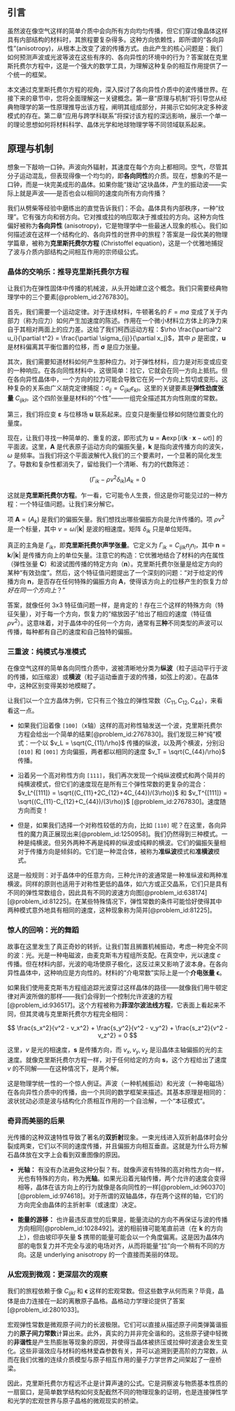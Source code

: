 ## 引言
虽然波在像空气这样的简单介质中会向所有方向均匀传播，但它们穿过像晶体这样具有内部结构的材料时，其旅程要复杂得多。这种方向依赖性，即所谓的“各向异性”(anisotropy)，从根本上改变了波的传播方式。由此产生的核心问题是：我们如何预测声波或光波等波在这些有序的、各向异性的环境中的行为？答案就在克里斯托费尔方程中，这是一个强大的数学工具，为理解这种复杂的相互作用提供了一个统一的框架。

本文通过克里斯托费尔方程的视角，深入探讨了各向异性介质中的波传播世界。在接下来的章节中，您将全面理解这一关键概念。第一章“原理与机制”将引导您从经典物理学的第一性原理推导出该方程，阐明其组成部分，并揭示它如何决定多种波模式的存在。第二章“应用与跨学科联系”将探讨该方程的深远影响，展示一个单一的理论思想如何将材料科学、晶体光学和地球物理学等不同领域联系起来。

## 原理与机制

想象一下敲响一口钟。声波向外辐射，其速度在每个方向上都相同。空气，尽管其分子运动混乱，但表现得像一个均匀的，即**各向同性**的介质。现在，想象的不是一口钟，而是一块完美成形的晶体。如果你能“拨动”这块晶体，产生的振动波——实际上就是声波——是否也会以相同的速度向所有方向传播？

我们从劈柴等经验中磨练出的直觉告诉我们：不会。晶体具有内部秩序，一种“纹理”。它有强方向和弱方向。它对推或拉的响应取决于推或拉的方向。这种方向性偏好被称为**各向异性** (anisotropy)，它是物理学中一些最迷人现象的核心。我们如何描述波在这样一个结构化的、各向异性的世界中的旅程？答案是一段优美的物理学篇章，被称为**克里斯托费尔方程** (Christoffel equation)，这是一个优雅地捕捉了波与介质内部结构之间相互作用的宗师级公式。

### 晶体的交响乐：推导克里斯托费尔方程

让我们为在弹性固体中传播的机械波，从头开始建立这个概念。我们只需要经典物理学中的三个要素[@problem_id:2767830]。

首先，我们需要一个运动定律。对于连续材料，牛顿著名的 $F=ma$ 变成了关于内部力（称为应力）如何产生加速度的陈述。作用在一个微小材料立方体上的净力来自于其相对两面上的应力差。这给了我们柯西运动方程：$\rho \frac{\partial^2 u_i}{\partial t^2} = \frac{\partial \sigma_{ij}}{\partial x_j}$，其中 $\rho$ 是密度，$\mathbf{u}$ 是材料偏离其平衡位置的位移，而 $\boldsymbol{\sigma}$ 是应力张量。

其次，我们需要知道材料如何产生那种应力。对于弹性材料，应力是对形变或应变的一种响应。在各向同性材料中，这很简单：拉它，它就会在同一方向上抵抗。但在各向异性晶体中，一个方向的拉力可能会导致它在另一个方向上剪切或变形。这种复杂的关系由广义胡克定律捕捉：$\sigma_{ij} = C_{ijkl} \varepsilon_{kl}$。这里的关键要素是**弹性劲度张量** $C_{ijkl}$。这个四阶张量是材料的“个性”——一组完全描述其方向性刚度的常数。

第三，我们将应变 $\boldsymbol{\varepsilon}$ 与位移场 $\mathbf{u}$ 联系起来。应变只是衡量位移如何随位置变化的量度。

现在，让我们寻找一种简单的、重复的波，即形式为 $\mathbf{u} = \mathbf{A} \exp[i(\mathbf{k} \cdot \mathbf{x} - \omega t)]$ 的平面波。这里，$\mathbf{A}$ 是代表原子运动方向的偏振矢量，$\mathbf{k}$ 是指向波传播方向的波矢，$\omega$ 是频率。当我们将这个平面波解代入我们的三个要素时，一个显著的简化发生了。导数和复杂性都消失了，留给我们一个清晰、有力的代数陈述：

$$
(\Gamma_{ik} - \rho v^2 \delta_{ik}) A_k = 0
$$

这就是**克里斯托费尔方程**。乍一看，它可能令人生畏，但这是你可能见过的一种方程：一个特征值问题。让我们来分解它。

项 $\mathbf{A} = (A_k)$ 是我们的偏振矢量。我们想找出哪些偏振方向是允许传播的。项 $\rho v^2$ 是一个标量，其中 $v = \omega/|\mathbf{k}|$ 是波的相速度。矩阵 $\delta_{ik}$ 只是单位矩阵。

真正的主角是 $\Gamma_{ik}$，即**克里斯托费尔声学张量**。它定义为 $\Gamma_{ik} = C_{ijlk} n_j n_l$，其中 $\mathbf{n} = \mathbf{k}/|\mathbf{k}|$ 是传播方向上的单位矢量。注意它的构造：它优雅地结合了材料的内在属性（弹性张量 $\mathbf{C}$）和波试图传播的特定方向（$\mathbf{n}$）。克里斯托费尔张量是给定方向的某种“有效劲度”。然后，这个特征值问题提出了一个深刻的问题：“对于给定的传播方向 $\mathbf{n}$，是否存在任何特殊的偏振方向 $\mathbf{A}$，使得该方向上的位移产生的恢复力*恰好在同一个方向上*？”

答案，就像任何 3x3 特征值问题一样，是肯定的！存在三个这样的特殊方向（特征矢量），对于每一个方向，恢复力的“缩放因子”给出了相应的速度（特征值 $\rho v^2$）。这意味着，对于晶体中的任何一个方向，通常有**三种**不同类型的声波可以传播，每种都有自己的速度和自己独特的偏振。

### 三重波：纯模式与准模式

在像空气这样的简单各向同性介质中，波被清晰地分类为**纵波**（粒子运动平行于波的传播，如压缩波）或**横波**（粒子运动垂直于波的传播，如弦上的波）。在晶体中，这种区别变得美妙地模糊了。

让我们以一个立方晶体为例，它只有三个独立的弹性常数（$C_{11}, C_{12}, C_{44}$），来看看这一点。

-   如果我们沿着像 `[100]`（x轴）这样的高对称性轴发送一个波，克里斯托费尔方程会给出一个简单的结果[@problem_id:2767830]。我们发现三种“纯”模式：一个以 $v_L = \sqrt{C_{11}/\rho}$ 传播的纵波，以及两个横波，分别沿 `[010]` 和 `[001]` 方向偏振，两者都以相同的速度 $v_T = \sqrt{C_{44}/\rho}$ 传播。

-   沿着另一个高对称性方向 `[111]`，我们再次发现一个纯纵波模式和两个简并的纯横波模式，但它们的速度现在是所有三个弹性常数的更复杂的混合：$v_L^{[111]} = \sqrt{(C_{11}+2C_{12}+4C_{44})/(3\rho)}$ 和 $v_T^{[111]} = \sqrt{(C_{11}-C_{12}+C_{44})/(3\rho)}$ [@problem_id:2767830]。速度随方向而变！

-   但是，如果我们选择一个对称性较低的方向，比如 `[110]` 呢？在这里，各向异性的魔力真正展现出来[@problem_id:1250958]。我们仍然得到三种模式。一种是纯横波。但另外两种不再是纯粹的纵波或纯粹的横波。它们的偏振矢量相对于传播方向是倾斜的。它们是一种混合体，被称为**准纵波**模式和**准横波**模式。

这是一般规则：对于晶体中的任意方向，三种允许的波通常是一种准纵波和两种准横波。同样的原则也适用于对称性更低的晶体，如六方或正交晶系，它们只是具有不同的弹性常数组合，因此具有不同的波速方向图[@problem_id:638174] [@problem_id:81225]。在某些特殊情况下，弹性常数的条件可能恰好使得其中两种模式意外地具有相同的速度，这种现象称为简并[@problem_id:81225]。

### 惊人的回响：光的舞蹈

故事在这里发生了真正奇妙的转折。让我们暂且搁置机械振动，考虑一种完全不同的波：光。光是一种电磁波，由麦克斯韦方程组所支配。在真空中，光以速度 $c$ 传播。但在材料内部，光波的电场使原子极化，这反过来又影响了波本身。在各向异性晶体中，这种响应是方向性的。材料的“介电常数”实际上是一个**介电张量** $\boldsymbol{\epsilon}$。

如果我们使用麦克斯韦方程组追踪光波穿过这样晶体的路径——就像我们用牛顿定律对声波所做的那样——我们会得到一个控制允许波速的方程[@problem_id:936517]。这个方程被称为**菲涅尔波法线方程**，它表面上看起来不同，但其灵魂与克里斯托费尔方程完全相同：

$$
\frac{s_x^2}{v^2 - v_x^2} + \frac{s_y^2}{v^2 - v_y^2} + \frac{s_z^2}{v^2 - v_z^2} = 0
$$

这里，$v$ 是光的相速度，$\mathbf{s}$ 是传播方向，而 $v_x, v_y, v_z$ 是沿晶体主轴偏振的光的主速度。就像克里斯托费尔方程一样，对于任何给定的方向 $\mathbf{s}$，这个方程给出了速度 $v$ 的不同解——在这种情况下，是两个解。

这是物理学统一性的一个惊人例证。声波（一种机械振动）和光波（一种电磁场）在各向异性介质中的传播，由一个共同的数学框架来描述。其基本原理是相同的：波状扰动必须是波与结构化介质相互作用的一个自洽解，一个“本征模式”。

### 奇异而美丽的后果

光传播的这种双速特性导致了著名的**双折射**现象。一束光线进入双折射晶体时会分裂成两束，它们以不同的速度传播，并且偏振方向相互垂直。这就是为什么将方解石晶体放在文字上会看到双重图像的原因。

-   **光轴：** 有没有办法避免这种分裂？有。就像声波有特殊的高对称性方向一样，光也有特殊的方向，称为**光轴**。如果光沿着光轴传播，两个允许的速度会变得相等，晶体在该方向上的行为就像是各向同性的一样[@problem_id:960370] [@problem_id:974618]。对于所谓的双轴晶体，存在两个这样的轴，它们的方向完全由晶体的主折射率（或速度）决定。

-   **能量的游移：** 也许最违反直觉的后果是，能量流动的方向不再保证与波的传播方向相同[@problem_id:1028492]。波的相前锋可能笔直前进（在 $\mathbf{k}$ 的方向上），但由坡印亭矢量 $\mathbf{S}$ 携带的能量可能会以一个角度偏离。这是因为晶体内部的电恢复力并不完全与波的电场对齐，从而将能量“拉”向一个稍有不同的方向。这是 underlying anisotropy 的一个直接而美丽的体现。

### 从宏观到微观：更深层次的观察

我们的旅程依赖于像 $C_{ijkl}$ 和 $\boldsymbol{\epsilon}$ 这样的宏观常数。但这些数字从何而来？毕竟，晶体是由力连接在一起的离散原子晶格。晶格动力学理论提供了答案[@problem_id:2801033]。

宏观弹性常数是微观原子间力的长波极限。它们可以直接从描述原子间类弹簧谐振力的**原子间力常数**计算出来。此外，真实的力并非完全谐和的。这些原子键中轻微的**非谐性**是产生热膨胀等现象的原因，并使得当晶体被挤压或拉伸时波速会发生变化。这些非谐效应与材料的格林爱森参数有关，并可以追溯到更高阶的力常数，从而在我们优雅的连续介质模型与原子相互作用的量子力学世界之间架起了一座桥梁。

因此，克里斯托费尔方程远不止是计算声速的公式。它是洞察波与物质基本性质的一扇窗口，是简单数学结构如何支配截然不同的物理现象的证明，也是连接弹性学和光学的宏观世界与原子晶格的微观现实的桥梁。

